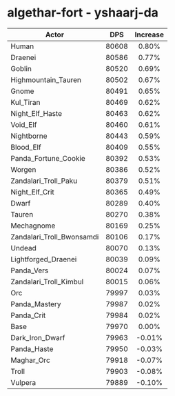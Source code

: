 # algethar-fort - yshaarj-da
| Actor | DPS | Increase |
|---|:---:|:---:|
|Human|80608|0.80%|
|Draenei|80586|0.77%|
|Goblin|80520|0.69%|
|Highmountain_Tauren|80502|0.67%|
|Gnome|80491|0.65%|
|Kul_Tiran|80469|0.62%|
|Night_Elf_Haste|80463|0.62%|
|Void_Elf|80460|0.61%|
|Nightborne|80443|0.59%|
|Blood_Elf|80409|0.55%|
|Panda_Fortune_Cookie|80392|0.53%|
|Worgen|80386|0.52%|
|Zandalari_Troll_Paku|80379|0.51%|
|Night_Elf_Crit|80365|0.49%|
|Dwarf|80289|0.40%|
|Tauren|80270|0.38%|
|Mechagnome|80169|0.25%|
|Zandalari_Troll_Bwonsamdi|80106|0.17%|
|Undead|80070|0.13%|
|Lightforged_Draenei|80039|0.09%|
|Panda_Vers|80024|0.07%|
|Zandalari_Troll_Kimbul|80015|0.06%|
|Orc|79997|0.03%|
|Panda_Mastery|79987|0.02%|
|Panda_Crit|79984|0.02%|
|Base|79970|0.00%|
|Dark_Iron_Dwarf|79963|-0.01%|
|Panda_Haste|79950|-0.03%|
|Maghar_Orc|79918|-0.07%|
|Troll|79903|-0.08%|
|Vulpera|79889|-0.10%|
